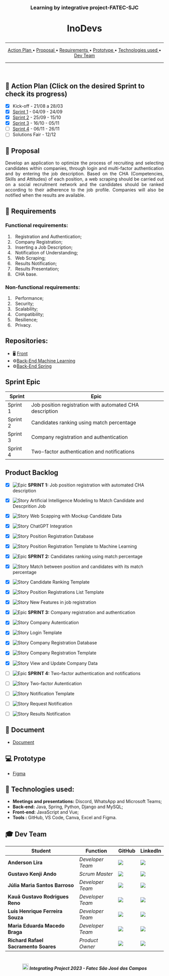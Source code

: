 ### <p align="center">Learning by integrative project-FATEC-SJC </center>

# <p align="center"> InoDevs </center>

<hr>

<p align="center">
  <a href ="#calendar-action-plan-click-on-the-desired-sprint-to-check-its-progress"> Action Plan </a>  • 
  <a href ="#dart-proposal">  Proposal </a>  • 
  <a href ="#pushpin-requirements"> Requirements </a>  • 
  <a href ="#computer-prototype"> Prototype </a>  • 
  <a href ="#rocket-technologies-used">  Technologies used </a>  • 
  <a href ="#mortar_board-dev-team"> Dev Team </a> 
</p>

<hr>
<br>

## :calendar: Action Plan (Click on the desired Sprint to check its progress)

- [x] Kick-off - 21/08 a 28/03
- [x] [Sprint 1](https://github.com/Inodevs-6/Inodevs-doc/blob/main/Sprints/SPRINT1.md) - 04/09 - 24/09
- [x] [Sprint 2](https://github.com/Inodevs-6/Inodevs-doc/blob/main/Sprints/SPRINT2.md) - 25/09 - 15/10
- [x] [Sprint 3](https://github.com/Inodevs-6/Inodevs-doc/blob/main/Sprints/SPRINT3.md) - 16/10 - 05/11
- [ ] [Sprint 4](https://github.com/Inodevs-6/Inodevs-doc/blob/main/Sprints/SPRINT4.mdt) - 06/11 - 26/11
- [ ] Solutions Fair - 12/12

## :dart: Proposal

<p align='justify'> Develop an application to optimize the process of recruiting and selecting candidates within companies, through login and multi-factor authentication and by entering the job description. Based on the CHA (Competencies, Skills and Attitudes) of each position, a web scraping should be carried out on a social recruitment network and the candidates should be ranked according to their adherence to the job profile. Companies will also be notified when the results are available.

## :pushpin: Requirements

### Functional requirements:

1. &nbsp; Registration and Authentication;
2. &nbsp; Company Registration;
3. &nbsp; Inserting a Job Description;
4. &nbsp; Notification of Understanding;
5. &nbsp; Web Scraping;
6. &nbsp; Results Notification;
7. &nbsp; Results Presentation;
8. &nbsp; CHA base. <br>

### Non-functional requirements:

1. &nbsp; Performance;
2. &nbsp; Security;
3. &nbsp; Scalability;
4. &nbsp; Compatibility;
5. &nbsp; Resilience;
6. &nbsp; Privacy.

## Repositories:

- :desktop_computer: [Front](https://github.com/Inodevs-6/Inodevs-front-vue)
- :gear:[Back-End Machine Learning](https://github.com/Inodevs-6/Inodevs-back-machine-learning)
- :gear:[Back-End Spring](https://github.com/Inodevs-6/Inodevs-back-spring)

## Sprint Epic

| Sprint   | Epic                                                     |
| -------- | -------------------------------------------------------- |
| Sprint 1 | Job position registration with automated CHA description |
| Sprint 2 | Candidates ranking using match percentage                |
| Sprint 3 | Company registration and authentication                  |
| Sprint 4 | Two-factor authentication and notifications              |

## Product Backlog

- [x] ![Epic](https://user-images.githubusercontent.com/89356780/229957736-64a40537-3607-421a-afdd-e581db9e55ea.svg) **SPRINT 1:** Job position registration with automated CHA description
- [x] ![Story](https://user-images.githubusercontent.com/89356780/229957815-ea747c93-b861-40c7-8a2d-bc43c1b2973a.svg) Artificial Intelligence Modeling to Match Candidate and Descprition Job
- [x] ![Story](https://user-images.githubusercontent.com/89356780/229957815-ea747c93-b861-40c7-8a2d-bc43c1b2973a.svg) Web Scapping with Mockup Candidate Data
- [x] ![Story](https://user-images.githubusercontent.com/89356780/229957815-ea747c93-b861-40c7-8a2d-bc43c1b2973a.svg) ChatGPT Integration
- [x] ![Story](https://user-images.githubusercontent.com/89356780/229957815-ea747c93-b861-40c7-8a2d-bc43c1b2973a.svg) Position Registration Database
- [x] ![Story](https://user-images.githubusercontent.com/89356780/229957815-ea747c93-b861-40c7-8a2d-bc43c1b2973a.svg) Position Registration Template to Machine Learning
- [x] ![Epic](https://user-images.githubusercontent.com/89356780/229957736-64a40537-3607-421a-afdd-e581db9e55ea.svg) **SPRINT 2:** Candidates ranking using match percentage
- [x] ![Story](https://user-images.githubusercontent.com/89356780/229957815-ea747c93-b861-40c7-8a2d-bc43c1b2973a.svg) Match between position and candidates with its match percentage
- [x] ![Story](https://user-images.githubusercontent.com/89356780/229957815-ea747c93-b861-40c7-8a2d-bc43c1b2973a.svg) Candidate Ranking Template
- [x] ![Story](https://user-images.githubusercontent.com/89356780/229957815-ea747c93-b861-40c7-8a2d-bc43c1b2973a.svg) Position Registrations List Template
- [x] ![Story](https://user-images.githubusercontent.com/89356780/229957815-ea747c93-b861-40c7-8a2d-bc43c1b2973a.svg) New Features in job registration
- [X] ![Epic](https://user-images.githubusercontent.com/89356780/229957736-64a40537-3607-421a-afdd-e581db9e55ea.svg) **SPRINT 3:** Company registration and authentication
- [X] ![Story](https://user-images.githubusercontent.com/89356780/229957815-ea747c93-b861-40c7-8a2d-bc43c1b2973a.svg) Company Autentication
- [X] ![Story](https://user-images.githubusercontent.com/89356780/229957815-ea747c93-b861-40c7-8a2d-bc43c1b2973a.svg) Login Template
- [X] ![Story](https://user-images.githubusercontent.com/89356780/229957815-ea747c93-b861-40c7-8a2d-bc43c1b2973a.svg) Company Registration Database
- [X] ![Story](https://user-images.githubusercontent.com/89356780/229957815-ea747c93-b861-40c7-8a2d-bc43c1b2973a.svg) Company Registration Template
- [X] ![Story](https://user-images.githubusercontent.com/89356780/229957815-ea747c93-b861-40c7-8a2d-bc43c1b2973a.svg) View and Update Company Data
- [ ] ![Epic](https://user-images.githubusercontent.com/89356780/229957736-64a40537-3607-421a-afdd-e581db9e55ea.svg) **SPRINT 4:** Two-factor authentication and notifications
- [ ] ![Story](https://user-images.githubusercontent.com/89356780/229957815-ea747c93-b861-40c7-8a2d-bc43c1b2973a.svg) Two-factor Autentication<!-- - [ ] ![Story](https://user-images.githubusercontent.com/89356780/229957815-ea747c93-b861-40c7-8a2d-bc43c1b2973a.svg) Settings Security Panel -->
- [ ] ![Story](https://user-images.githubusercontent.com/89356780/229957815-ea747c93-b861-40c7-8a2d-bc43c1b2973a.svg) Notification Template
- [ ] ![Story](https://user-images.githubusercontent.com/89356780/229957815-ea747c93-b861-40c7-8a2d-bc43c1b2973a.svg) Request Notification
- [ ] ![Story](https://user-images.githubusercontent.com/89356780/229957815-ea747c93-b861-40c7-8a2d-bc43c1b2973a.svg) Results Notification


<!-- <h5 align="center">Priority:<br>
🔴- High,
🟡- Medium,
🟢- Low
<br></h5> -->

## :book: Document

- [Document](https://github.com/Inodevs-6/Inodevs-doc/blob/main/Sprints/images/Documentação.pdf)

## :computer: Prototype

- [Figma](https://www.figma.com/file/OdUgc70RDTdUcIjIGD5TNT/Untitled?type=design&node-id=0%3A1&mode=design&t=kLuRTSy4um2cEiJH-1)

<!-- 
# :arrow_forward: Video Sprint Review 1:

> [Click here to access the video on Youtube](https://youtu.be/HtutAqmrki8)
-->

## :rocket: Technologies used:

- **Meetings and presentations:** Discord, WhatsApp and Microsoft Teams;
- **Back-end:** Java, Spring, Python, Django and MySQL;
- **Front-end:** JavaScript and Vue;
- **Tools :** GitHub, VS Code, Canva, Excel and Figma.

<!--## :gear: Execution
<h1 align="center"><img src = " " width="100%" height="580px"></h1>
<br>-->

## :mortar_board: Dev Team

| Student                              | Function         | GitHub                                                          | LinkedIn                                                                                         |
| ------------------------------------ | ---------------- | --------------------------------------------------------------- | ------------------------------------------------------------------------------------------------ |
| **Anderson Lira**                    | _Developer Team_ | [![](https://bit.ly/3f9Xo0P)](https://github.com/alira1984)     | [![](https://bit.ly/2P1ZogM)](https://www.linkedin.com/in/anderson-lira-ads)                     |
| **Gustavo Kenji Ando**               | _Scrum Master_   | [![](https://bit.ly/3f9Xo0P)](https://github.com/GustavoAndo)   | [![](https://bit.ly/2P1ZogM)](https://www.linkedin.com/in/gustavo-ando-054414209/)               |
| **Júlia Maria Santos Barroso**       | _Developer Team_ | [![](https://bit.ly/3f9Xo0P)](https://github.com/jumajubs)      | [![](https://bit.ly/2P1ZogM)](https://www.linkedin.com/in/j%C3%BAlia-maria-santos-850739188/)    |
| **Kauã Gustavo Rodrigues Reno**      | _Developer Team_ | [![](https://bit.ly/3f9Xo0P)](https://github.com/Kaua-Reno)     | [![](https://bit.ly/2P1ZogM)](https://www.linkedin.com/in/kau%C3%A3-gustavo-r-reno-6a3142205/)   |
| **Luís Henrique Ferreira Souza**     | _Developer Team_ | [![](https://bit.ly/3f9Xo0P)](https://github.com/Luisttine)     | [![](https://bit.ly/2P1ZogM)](https://www.linkedin.com/in/lu%C3%ADs-souza/)                      |
| **Maria Eduarda Macedo Braga**       | _Developer Team_ | [![](https://bit.ly/3f9Xo0P)](https://github.com/madu-braga)    | [![](https://bit.ly/2P1ZogM)](https://www.linkedin.com/in/maria-eduarda-macedo-braga-4663bb208/) |
| **Richard Rafael Sacramento Soares** | _Product Owner_  | [![](https://bit.ly/3f9Xo0P)](https://github.com/Richardrafael) | [![](https://bit.ly/2P1ZogM)](https://www.linkedin.com/in/richardsoaress)                        |

<h1 align="center"></h1>

##### <p align="center"><img src="https://cdn.discordapp.com/attachments/826526043917647912/883363052425195560/faTec.png" width="20" height="20" /> Integrating Project 2023 - Fatec São José dos Campos </center>
